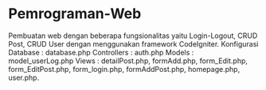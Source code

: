 # Pemrograman-Web
Pembuatan web dengan beberapa fungsionalitas yaitu Login-Logout, CRUD Post, CRUD User dengan menggunakan framework CodeIgniter.
Konfigurasi Database : database.php
Controllers : auth.php
Models : model_userLog.php
Views : detailPost.php, formAdd.php, form_Edit.php, form_EditPost.php, form_login.php, formAddPost.php, homepage.php, user.php.
